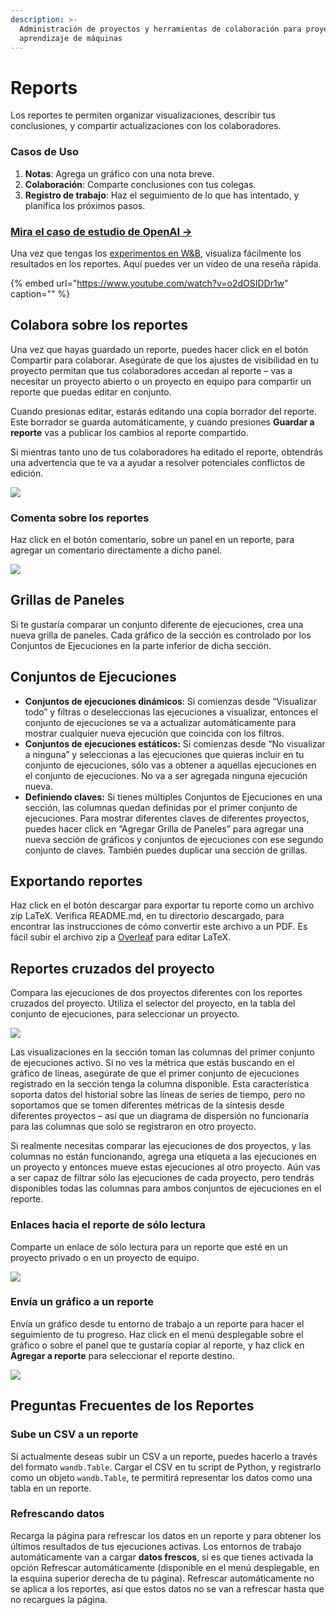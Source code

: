 ```yaml
---
description: >-
  Administración de proyectos y herramientas de colaboración para proyectos de
  aprendizaje de máquinas
---
```


# Reports

Los reportes te permiten organizar visualizaciones, describir tus conclusiones, y compartir actualizaciones con los colaboradores.

### Casos de Uso

1. **Notas**: Agrega un gráfico con una nota breve.
2. **Colaboración**: Comparte conclusiones con tus colegas.
3. **Registro de trabajo**: Haz el seguimiento de lo que has intentado, y planifica los próximos pasos.

### [Mira el caso de estudio de OpenAI →](https://bit.ly/wandb-learning-dexterity)

Una vez que tengas los [experimentos en W&B](https://docs.wandb.ai/quickstart), visualiza fácilmente los resultados en los reportes. Aquí puedes ver un video de una reseña rápida.

{% embed url="https://www.youtube.com/watch?v=o2dOSIDDr1w" caption="" %}

## Colabora sobre los reportes

Una vez que hayas guardado un reporte, puedes hacer click en el botón Compartir para colaborar. Asegúrate de que los ajustes de visibilidad en tu proyecto permitan que tus colaboradores accedan al reporte – vas a necesitar un proyecto abierto o un proyecto en equipo para compartir un reporte que puedas editar en conjunto.

Cuando presionas editar, estarás editando una copia borrador del reporte. Este borrador se guarda automáticamente, y cuando presiones **Guardar a reporte** vas a publicar los cambios al reporte compartido.

Si mientras tanto uno de tus colaboradores ha editado el reporte, obtendrás una advertencia que te va a ayudar a resolver potenciales conflictos de edición.

![](.gitbook/assets/collaborative-reports.gif)



### Comenta sobre los reportes

Haz click en el botón comentario, sobre un panel en un reporte, para agregar un comentario directamente a dicho panel.

![](.gitbook/assets/demo-comment-on-panels-in-reports.gif)

## Grillas de Paneles

Si te gustaría comparar un conjunto diferente de ejecuciones, crea una nueva grilla de paneles. Cada gráfico de la sección es controlado por los Conjuntos de Ejecuciones en la parte inferior de dicha sección.

## Conjuntos de Ejecuciones

* **Conjuntos de ejecuciones dinámicos**: Si comienzas desde “Visualizar todo” y filtras o deseleccionas las ejecuciones a visualizar, entonces el conjunto de ejecuciones se va a actualizar automáticamente para mostrar cualquier nueva ejecución que coincida con los filtros.
* **Conjuntos de ejecuciones estáticos:** Si comienzas desde “No visualizar a ninguna” y seleccionas a las ejecuciones que quieras incluir en tu conjunto de ejecuciones, sólo vas a obtener a aquellas ejecuciones en el conjunto de ejecuciones. No va a ser agregada ninguna ejecución nueva.
* **Definiendo claves:** Si tienes múltiples Conjuntos de Ejecuciones en una sección, las columnas quedan definidas por el primer conjunto de ejecuciones. Para mostrar diferentes claves de diferentes proyectos, puedes hacer click en “Agregar Grilla de Paneles” para agregar una nueva sección de gráficos y conjuntos de ejecuciones con ese segundo conjunto de claves. También puedes duplicar una sección de grillas.

## Exportando reportes

 Haz click en el botón descargar para exportar tu reporte como un archivo zip LaTeX. Verifica README.md, en tu directorio descargado, para encontrar las instrucciones de cómo convertir este archivo a un PDF. Es fácil subir el archivo zip a [Overleaf](https://www.overleaf.com/) para editar LaTeX.

## Reportes cruzados del proyecto

Compara las ejecuciones de dos proyectos diferentes con los reportes cruzados del proyecto. Utiliza el selector del proyecto, en la tabla del conjunto de ejecuciones, para seleccionar un proyecto.

![](.gitbook/assets/how-to-pick-a-different-project-to-draw-runs-from.gif)

Las visualizaciones en la sección toman las columnas del primer conjunto de ejecuciones activo. Si no ves la métrica que estás buscando en el gráfico de líneas, asegúrate de que el primer conjunto de ejecuciones registrado en la sección tenga la columna disponible. Esta característica soporta datos del historial sobre las líneas de series de tiempo, pero no soportamos que se tomen diferentes métricas de la síntesis desde diferentes proyectos – así que un diagrama de dispersión no funcionaría para las columnas que solo se registraron en otro proyecto.

Si realmente necesitas comparar las ejecuciones de dos proyectos, y las columnas no están funcionando, agrega una etiqueta a las ejecuciones en un proyecto y entonces mueve estas ejecuciones al otro proyecto. Aún vas a ser capaz de filtrar sólo las ejecuciones de cada proyecto, pero tendrás disponibles todas las columnas para ambos conjuntos de ejecuciones en el reporte.

### Enlaces hacia el reporte de sólo lectura

Comparte un enlace de sólo lectura para un reporte que esté en un proyecto privado o en un proyecto de equipo.

![](.gitbook/assets/share-view-only-link.gif)

### Envía un gráfico a un reporte

Envía un gráfico desde tu entorno de trabajo a un reporte para hacer el seguimiento de tu progreso. Haz click en el menú desplegable sobre el gráfico o sobre el panel que te gustaría copiar al reporte, y haz click en **Agregar a reporte** para seleccionar el reporte destino.

![](.gitbook/assets/demo-export-to-existing-report%20%281%29%20%282%29%20%283%29%20%283%29%20%283%29%20%283%29%20%284%29%20%284%29%20%285%29%20%281%29%20%281%29%20%281%29%20%282%29.gif)

## Preguntas Frecuentes de los Reportes

### Sube un CSV a un reporte

 Si actualmente deseas subir un CSV a un reporte, puedes hacerlo a través del formato `wandb.Table`. Cargar el CSV en tu script de Python, y registrarlo como un objeto `wandb.Table`, te permitirá representar los datos como una tabla en un reporte.

### Refrescando datos

Recarga la página para refrescar los datos en un reporte y para obtener los últimos resultados de tus ejecuciones activas. Los entornos de trabajo automáticamente van a cargar **datos frescos**, si es que tienes activada la opción Refrescar automáticamente \(disponible en el menú desplegable, en la esquina superior derecha de tu página\). Refrescar automáticamente no se aplica a los reportes, así que estos datos no se van a refrescar hasta que no recargues la página.

